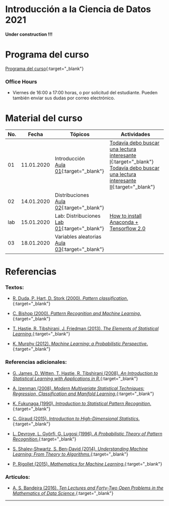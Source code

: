 # Introducción a la Ciencia de Datos 2021

#### Under construction !!!

# Programa del curso
<div id='id-programa'/>

[Programa del curso](programa/Programa-cd2021.pdf){:target="_blank"}


### Office Hours
<div id='id-office'/>

* Viernes de 16:00 a 17:00 horas, o por solicitud del estudiante. Pueden también enviar sus dudas por correo electrónico.


# Material del curso
<div id='id-material'/>

  **No.**  | **Fecha**    | **Tópicos**                                                         | **Actividades**
  -------- | ------------ | ------------------------------------------------------------------- |  -------------------------------------
  01       | 11.01.2020   | Introducción <br/> [Aula 01](aulas/ad01.pdf){:target="_blank"}      | [Todavía debo buscar una lectura interesante I](lecturas/l1.pdf){:target="_blank"} <br/> [Todavía debo buscar una lectura interesante II](lecturas/l2.pdf){:target="_blank"}
  02       | 14.01.2020   | Distribuciones <br/> [Aula 02](aulas/ad02.pdf){:target="_blank"}    | 
  lab      | 15.01.2020   | Lab: Distribuciones <br/> [Lab 01](labs/lab01.pdf){:target="_blank"}  | [How to install Anaconda + Tensorflow 2.0](lecturas/Anaconda+Tensorflow_setup_guide.pdf)
  03       | 18.01.2020   | Variables aleatorias <br/> [Aula 03](aulas/ad03.pdf){:target="_blank"}  |


# Referencias
<div id='id-ref'/>

### Textos:

* [R. Duda, P. Hart, D. Stork (2000). *Pattern classification*.](http://library.lol/main/FDFDEA9D8171EF45F0B2EEA8030490D0){:target="_blank"}

* [C. Bishop (2000). *Pattern Recognition and Machine Learning*.](){:target="_blank"}

* [T. Hastie, R. Tibshirani, J. Friedman (2013). *The Elements of Statistical Learning*.](){:target="_blank"}

* [K. Murphy (2012). *Machine Learning: a Probabilistic Perspective*.](){:target="_blank"}

### Referencias adicionales:

* [G. James, D. Witten, T. Hastie, R. Tibshirani (2008). *An Introduction to Statistical Learning with Applications in R*.](){:target="_blank"}

* [A. Izenman (2008). *Modern Multivariate Statistical Techniques: Regression, Classification and Manifold Learning*.](){:target="_blank"}

* [K. Fukunaga (1990). *Introduction to Statistical Pattern Recognition*.](){:target="_blank"}

* [C. Giraud (2015). *Introduction to High-Dimensional Statistics*.](){:target="_blank"}

* [L. Devroye, L. Györfi, G. Lugosi (1996). *A Probabilistic Theory of Pattern Recognition*.](){:target="_blank"}

* [S. Shalev-Shwartz, S. Ben-David (2014). *Understanding Machine Learning: From Theory to Algorithms*.](https://www.cs.huji.ac.il/~shais/UnderstandingMachineLearning/understanding-machine-learning-theory-algorithms.pdf){:target="_blank"}

* [P. Rigollet (2015). *Mathematics for Machine Learning*.](https://ocw.mit.edu/courses/mathematics/18-657-mathematics-of-machine-learning-fall-2015/lecture-notes/MIT18_657F15_LecNote.pdf){:target="_blank"}

### Artículos:

* [A. S. Bandeira (2016). *Ten Lectures and Forty-Two Open Problems in the Mathematics of Data Science*.](https://people.math.ethz.ch/~abandeira/TenLecturesFortyTwoProblems.pdf){:target="_blank"}

---
